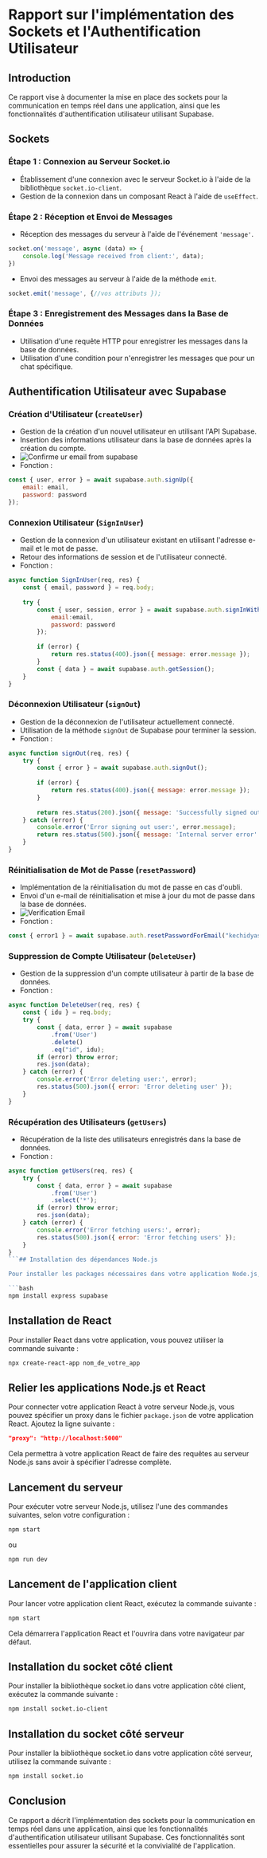 

# Rapport sur l'implémentation des Sockets et l'Authentification Utilisateur

## Introduction
Ce rapport vise à documenter la mise en place des sockets pour la communication en temps réel dans une application, ainsi que les fonctionnalités d'authentification utilisateur utilisant Supabase.

## Sockets
### Étape 1 : Connexion au Serveur Socket.io
- Établissement d'une connexion avec le serveur Socket.io à l'aide de la bibliothèque `socket.io-client`.
- Gestion de la connexion dans un composant React à l'aide de `useEffect`.

### Étape 2 : Réception et Envoi de Messages
- Réception des messages du serveur à l'aide de l'événement `'message'`.

```javascript
socket.on('message', async (data) => { 
    console.log('Message received from client:', data);
})
```

- Envoi des messages au serveur à l'aide de la méthode `emit`.    

```javascript
socket.emit('message', {//vos attributs });
```

### Étape 3 : Enregistrement des Messages dans la Base de Données
- Utilisation d'une requête HTTP pour enregistrer les messages dans la base de données.
- Utilisation d'une condition pour n'enregistrer les messages que pour un chat spécifique.

## Authentification Utilisateur avec Supabase
### Création d'Utilisateur (`createUser`)
- Gestion de la création d'un nouvel utilisateur en utilisant l'API Supabase.
- Insertion des informations utilisateur dans la base de données après la création du compte.
- ![Confirme ur email from supabase ](image.png)
- Fonction :

```javascript
const { user, error } = await supabase.auth.signUp({
    email: email,
    password: password
});
```

### Connexion Utilisateur (`SignInUser`)
- Gestion de la connexion d'un utilisateur existant en utilisant l'adresse e-mail et le mot de passe.
- Retour des informations de session et de l'utilisateur connecté.
- Fonction :

```javascript
async function SignInUser(req, res) {
    const { email, password } = req.body;
    
    try {
        const { user, session, error } = await supabase.auth.signInWithPassword({
            email:email,
            password: password
        });
     
        if (error) {
            return res.status(400).json({ message: error.message });
        }
        const { data } = await supabase.auth.getSession();
    }
}
```

### Déconnexion Utilisateur (`signOut`)
- Gestion de la déconnexion de l'utilisateur actuellement connecté.
- Utilisation de la méthode `signOut` de Supabase pour terminer la session.
- Fonction :

```javascript
async function signOut(req, res) {
    try {
        const { error } = await supabase.auth.signOut();
    
        if (error) {
            return res.status(400).json({ message: error.message });
        }
       
        return res.status(200).json({ message: 'Successfully signed out' });
    } catch (error) {
        console.error('Error signing out user:', error.message);
        return res.status(500).json({ message: 'Internal server error' });
    }
}  
```

### Réinitialisation de Mot de Passe (`resetPassword`)
- Implémentation de la réinitialisation du mot de passe en cas d'oubli.
- Envoi d'un e-mail de réinitialisation et mise à jour du mot de passe dans la base de données.
- ![Verification Email](image-1.png)
- Fonction :

```javascript
const { error1 } = await supabase.auth.resetPasswordForEmail("kechidyasmine2@gmail.com");
```

### Suppression de Compte Utilisateur (`DeleteUser`)
- Gestion de la suppression d'un compte utilisateur à partir de la base de données.
- Fonction :

```javascript
async function DeleteUser(req, res) {
    const { idu } = req.body;
    try {
        const { data, error } = await supabase
            .from('User')
            .delete()
            .eq("id", idu);
        if (error) throw error;
        res.json(data);
    } catch (error) {
        console.error('Error deleting user:', error);
        res.status(500).json({ error: 'Error deleting user' });
    }
}
```

### Récupération des Utilisateurs (`getUsers`)
- Récupération de la liste des utilisateurs enregistrés dans la base de données.
- Fonction :

```javascript
async function getUsers(req, res) {
    try {
        const { data, error } = await supabase
            .from('User')
            .select('*');
        if (error) throw error;
        res.json(data);
    } catch (error) {
        console.error('Error fetching users:', error);
        res.status(500).json({ error: 'Error fetching users' });
    }
}
```## Installation des dépendances Node.js

Pour installer les packages nécessaires dans votre application Node.js, exécutez la commande suivante :

```bash
npm install express supabase
```

## Installation de React

Pour installer React dans votre application, vous pouvez utiliser la commande suivante :

```bash
npx create-react-app nom_de_votre_app
```

## Relier les applications Node.js et React

Pour connecter votre application React à votre serveur Node.js, vous pouvez spécifier un proxy dans le fichier `package.json` de votre application React. Ajoutez la ligne suivante :

```json
"proxy": "http://localhost:5000"
```

Cela permettra à votre application React de faire des requêtes au serveur Node.js sans avoir à spécifier l'adresse complète.

## Lancement du serveur

Pour exécuter votre serveur Node.js, utilisez l'une des commandes suivantes, selon votre configuration :

```bash
npm start
```
ou
```bash
npm run dev
```

## Lancement de l'application client

Pour lancer votre application client React, exécutez la commande suivante :

```bash
npm start
```

Cela démarrera l'application React et l'ouvrira dans votre navigateur par défaut.



## Installation du socket côté client

Pour installer la bibliothèque socket.io dans votre application côté client, exécutez la commande suivante :

```bash
npm install socket.io-client
```

## Installation du socket côté serveur

Pour installer la bibliothèque socket.io dans votre application côté serveur, utilisez la commande suivante :

```bash
npm install socket.io
```


## Conclusion
Ce rapport a décrit  l'implémentation des sockets pour la communication en temps réel dans une application, ainsi que les fonctionnalités d'authentification utilisateur utilisant Supabase. Ces fonctionnalités sont essentielles pour assurer la sécurité et la convivialité de l'application.


